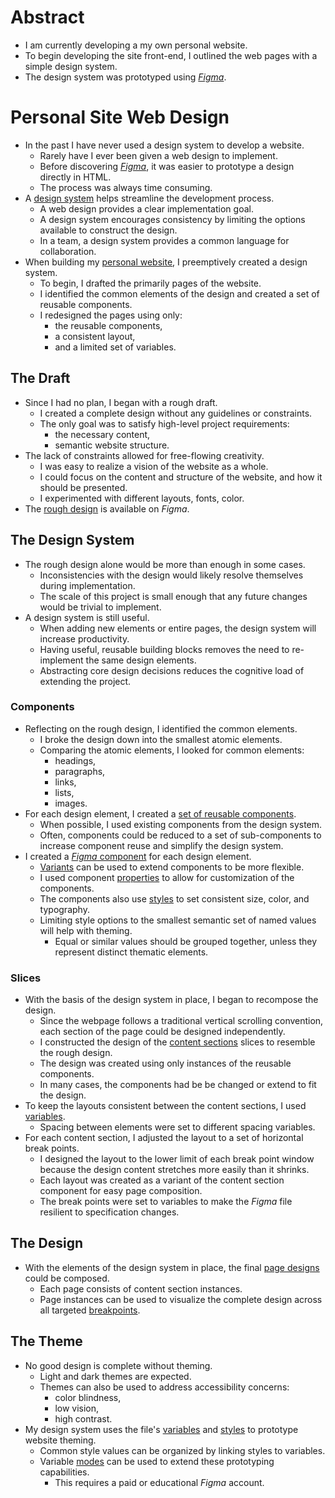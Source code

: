 # Abstract
- I am currently developing a my own personal website.
- To begin developing the site front-end, I outlined the web pages with a simple
    design system.
- The design system was prototyped using [*Figma*].

# Personal Site Web Design
- In the past I have never used a design system to develop a website.
    - Rarely have I ever been given a web design to implement.
    - Before discovering [*Figma*], it was easier to prototype a design directly
        in HTML.
    - The process was always time consuming.
- A [design system] helps streamline the development process.
    - A web design provides a clear implementation goal.
    - A design system encourages consistency by limiting the options available
        to construct the design.
    - In a team, a design system provides a common language for collaboration.
- When building my [personal website], I preemptively created a design system.
    - To begin, I drafted the primarily pages of the website.
    - I identified the common elements of the design and created a set of
        reusable components.
    - I redesigned the pages using only:
        - the reusable components,
        - a consistent layout,
        - and a limited set of variables.

## The Draft
- Since I had no plan, I began with a rough draft.
    - I created a complete design without any guidelines or constraints.
    - The only goal was to satisfy high-level project requirements:
        - the necessary content,
        - semantic website structure.
- The lack of constraints allowed for free-flowing creativity.
    - I was easy to realize a vision of the website as a whole.
    - I could focus on the content and structure of the website, and how it
        should be presented.
    - I experimented with different layouts, fonts, color.
- The [rough design] is available on *Figma*.

## The Design System
- The rough design alone would be more than enough in some cases.
    - Inconsistencies with the design would likely resolve themselves during
        implementation.
    - The scale of this project is small enough that any future changes would
        be trivial to implement.
- A design system is still useful.
    - When adding new elements or entire pages, the design system will increase
        productivity.
    - Having useful, reusable building blocks removes the need to re-implement
        the same design elements.
    - Abstracting core design decisions reduces the cognitive load of extending
        the project.

### Components
- Reflecting on the rough design, I identified the common elements.
    - I broke the design down into the smallest atomic elements.
    - Comparing the atomic elements, I looked for common elements:
        - headings,
        - paragraphs,
        - links,
        - lists,
        - images.
- For each design element, I created a [set of reusable components].
    - When possible, I used existing components from the design system.
    - Often, components could be reduced to a set of sub-components to increase
        component reuse and simplify the design system.
- I created a [*Figma* component] for each design element.
    - [Variants] can be used to extend components to be more flexible.
    - I used component [properties] to allow for customization of the
        components.
    - The components also use [styles] to set consistent size, color, and
        typography.
    - Limiting style options to the smallest semantic set of named values will
        help with theming.
        - Equal or similar values should be grouped together, unless they
            represent distinct thematic elements.

### Slices
- With the basis of the design system in place, I began to recompose the design.
    - Since the webpage follows a traditional vertical scrolling convention,
        each section of the page could be designed independently.
    - I constructed the design of the [content sections] slices to resemble the
        rough design.
    - The design was created using only instances of the reusable components.
    - In many cases, the components had be be changed or extend to fit the
        design.
- To keep the layouts consistent between the content sections, I used
    [variables].
    - Spacing between elements were set to different spacing variables.
- For each content section, I adjusted the layout to a set of horizontal
    break points.
    - I designed the layout to the lower limit of each break point window
        because the design content stretches more easily than it shrinks.
    - Each layout was created as a variant of the content section component
        for easy page composition.
    - The break points were set to variables to make the *Figma* file resilient
        to specification changes.

## The Design
- With the elements of the design system in place, the final [page designs]
    could be composed.
    - Each page consists of content section instances.
    - Page instances can be used to visualize the complete design across all
        targeted [breakpoints].

## The Theme
- No good design is complete without theming.
    - Light and dark themes are expected.
    - Themes can also be used to address accessibility concerns:
        - color blindness,
        - low vision,
        - high contrast.
- My design system uses the file's [variables] and [styles] to prototype
    website theming.
    - Common style values can be organized by linking styles to variables.
    - Variable [modes] can be used to extend these prototyping capabilities.
        - This requires a paid or educational *Figma* account.

[*Figma*]: https://www.figma.com/
[design system]:
    https://www.figma.com/blog/design-systems-101-what-is-a-design-system/
[personal website]: https://carledwardlyons.ca/
[rough design]:
    https://www.figma.com/design/TJYtbshPU4K0CoXuYKqtwp/Portfolio?node-id=0-1
[set of reusable components]:
    https://www.figma.com/design/TJYtbshPU4K0CoXuYKqtwp/Portfolio?node-id=111-267&t=cKmjUdXUh4juIdZz-1
[*Figma* component]:
    https://help.figma.com/hc/en-us/articles/360038662654-Guide-to-components-in-Figma
[Variants]:
    https://help.figma.com/hc/en-us/articles/360056440594-Create-and-use-variants
[properties]:
    https://help.figma.com/hc/en-us/articles/5579474826519-Explore-component-properties
[styles]:
    https://help.figma.com/hc/en-us/articles/360039238753-Styles-in-Figma-Design
[content sections]:
    https://www.figma.com/design/TJYtbshPU4K0CoXuYKqtwp/Portfolio?node-id=162-24711&t=cKmjUdXUh4juIdZz-1
[variables]:
    https://help.figma.com/hc/en-us/articles/15339657135383-Guide-to-variables-in-Figma
[page designs]:
    https://www.figma.com/design/TJYtbshPU4K0CoXuYKqtwp/Portfolio?node-id=167-62355&t=cKmjUdXUh4juIdZz-1
[breakpoints]:
    https://www.figma.com/design/TJYtbshPU4K0CoXuYKqtwp/Portfolio?node-id=177-41506&t=cKmjUdXUh4juIdZz-1
[modes]:
    https://help.figma.com/hc/en-us/articles/15343816063383-Modes-for-variables
